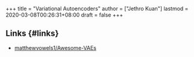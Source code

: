 +++
title = "Variational Autoencoders"
author = ["Jethro Kuan"]
lastmod = 2020-03-08T00:26:31+08:00
draft = false
+++

## Links {#links}

-   [matthewvowels1/Awesome-VAEs](https://github.com/matthewvowels1/Awesome-VAEs)
